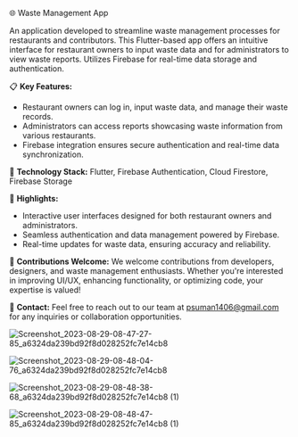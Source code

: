 🌐 Waste Management App

An application developed to streamline waste management processes for restaurants and contributors. This Flutter-based app offers an intuitive interface for restaurant owners to input waste data and for administrators to view waste reports. Utilizes Firebase for real-time data storage and authentication.

📋 **Key Features:**
- Restaurant owners can log in, input waste data, and manage their waste records.
- Administrators can access reports showcasing waste information from various restaurants.
- Firebase integration ensures secure authentication and real-time data synchronization.

🔨 **Technology Stack:**
Flutter, Firebase Authentication, Cloud Firestore, Firebase Storage

🚀 **Highlights:**
- Interactive user interfaces designed for both restaurant owners and administrators.
- Seamless authentication and data management powered by Firebase.
- Real-time updates for waste data, ensuring accuracy and reliability.

📢 **Contributions Welcome:**
We welcome contributions from developers, designers, and waste management enthusiasts. Whether you're interested in improving UI/UX, enhancing functionality, or optimizing code, your expertise is valued!

📧 **Contact:**
Feel free to reach out to our team at psuman1406@gmail.com for any inquiries or collaboration opportunities.

![Screenshot_2023-08-29-08-47-27-85_a6324da239bd92f8d028252fc7e14cb8](https://github.com/suman1406/waste_manage/assets/119001618/1756561c-be2a-4bc1-bd0a-7f808e118a6f)

![Screenshot_2023-08-29-08-48-04-76_a6324da239bd92f8d028252fc7e14cb8](https://github.com/suman1406/waste_manage/assets/119001618/4c271f8d-ea56-4c81-908a-6df029fd7d9d)

![Screenshot_2023-08-29-08-48-38-68_a6324da239bd92f8d028252fc7e14cb8 (1)](https://github.com/suman1406/waste_manage/assets/119001618/dff6c34a-cc5c-48bc-bb8f-17b19ebe346b)

![Screenshot_2023-08-29-08-48-47-85_a6324da239bd92f8d028252fc7e14cb8 (1)](https://github.com/suman1406/waste_manage/assets/119001618/ed14c4a4-62f4-4da0-ba76-d7ea260b5f16)
